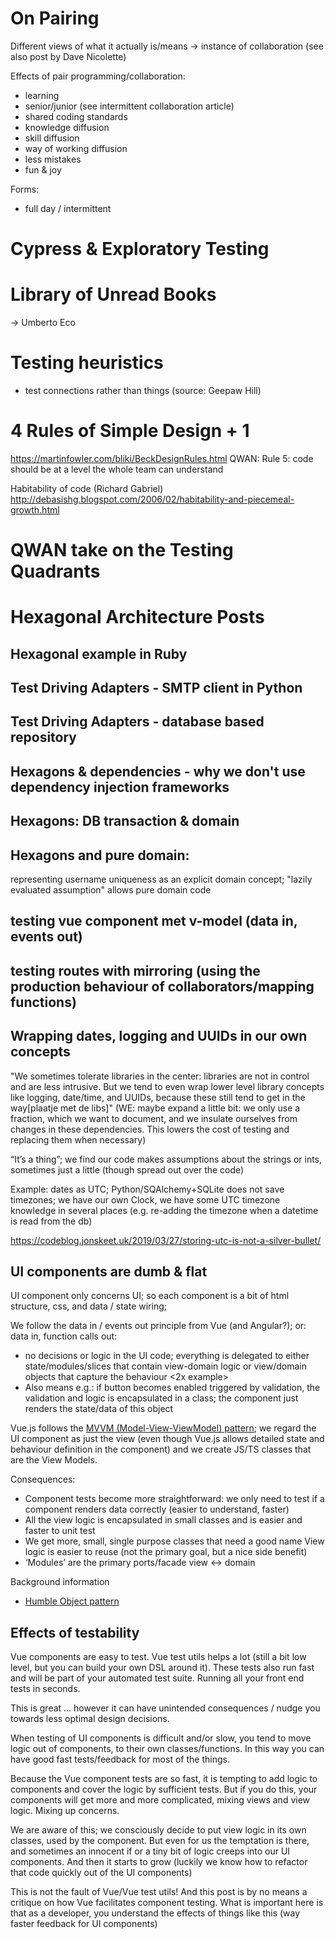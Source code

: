 # On Pairing

Different views of what it actually is/means
-> instance of collaboration (see also post by Dave Nicolette)

Effects of pair programming/collaboration:
- learning
- senior/junior (see intermittent collaboration article)
- shared coding standards
- knowledge diffusion
- skill diffusion
- way of working diffusion
- less mistakes
- fun & joy

Forms:
- full day / intermittent

# Cypress & Exploratory Testing

# Library of Unread Books

-> Umberto Eco

# Testing heuristics

- test connections rather than things (source: Geepaw Hill)

# 4 Rules of Simple Design + 1

https://martinfowler.com/bliki/BeckDesignRules.html
QWAN: Rule 5: code should be at a level the whole team can understand

Habitability of code (Richard Gabriel)
http://debasishg.blogspot.com/2006/02/habitability-and-piecemeal-growth.html 

# QWAN take on the Testing Quadrants


# Hexagonal Architecture Posts

## Hexagonal example in Ruby

## Test Driving Adapters - SMTP client in Python

## Test Driving Adapters - database based repository

## Hexagons & dependencies - why we don't use dependency injection frameworks

## Hexagons: DB transaction & domain

## Hexagons and pure domain:

representing username uniqueness as an explicit domain concept; "lazily evaluated assumption" allows pure domain code

## testing vue component met v-model (data in, events out)

## testing routes with mirroring (using the production behaviour of collaborators/mapping functions)

## Wrapping dates, logging and UUIDs in our own concepts

"We sometimes tolerate libraries in the center: libraries are not in control and are less intrusive. But we tend to even wrap lower level library concepts like logging, date/time, and UUIDs, because these still tend to get in the way[plaatje met de libs]" (WE: maybe expand a little bit: we only use a fraction, which we want to document, and we insulate ourselves from changes in these dependencies. This lowers the cost of testing and replacing them when necessary)

“It’s a thing”; we find our code makes assumptions about the strings or ints, sometimes just a little (though spread out over the code)

Example: dates as UTC; Python/SQAlchemy+SQLite does not save timezones; we have our own Clock, we have some UTC timezone knowledge in several places (e.g. re-adding the timezone when a datetime is read from the db)

https://codeblog.jonskeet.uk/2019/03/27/storing-utc-is-not-a-silver-bullet/


## UI components are dumb & flat

UI component only concerns UI; so each component is a bit of html structure, css, and data / state wiring; 

We follow the data in / events out principle from Vue (and Angular?); or: data in, function calls out:
- no decisions or logic in the UI code; everything is delegated to either state/modules/slices that contain view-domain logic or view/domain objects that capture the behaviour
  <2x example>
- Also means e.g.: if button becomes enabled triggered by validation, the validation and logic is encapsulated in a class; the component just renders the state/data of this object

Vue.js follows the [MVVM (Model-View-ViewModel) pattern](https://docs.microsoft.com/en-us/xamarin/xamarin-forms/enterprise-application-patterns/mvvm); we regard the UI component as just the view (even though Vue.js allows detailed state and behaviour definition in the component) and we create JS/TS classes that are the View Models.

Consequences:
- Component tests become more straightforward: we only need to test if a component renders data correctly (easier to understand, faster)
- All the view logic is encapsulated in small classes and is easier and faster to unit test
- We get more, small, single purpose classes that need a good name
View logic is easier to reuse (not the primary goal, but a nice side benefit)
- ‘Modules’ are the primary ports/facade view <-> domain

Background information
- [Humble Object pattern](https://martinfowler.com/bliki/HumbleObject.html)

## Effects of testability

Vue components are easy to test. Vue test utils helps a lot (still a bit low level, but you can build your own DSL around it). These tests also run fast and will be part of your automated test suite. Running all your front end tests in seconds.

This is great ... however it can have unintended consequences / nudge you towards less optimal design decisions.

When testing of UI components is difficult and/or slow, you tend to move logic out of components, to their own classes/functions. In this way you can have good fast tests/feedback for most of the things.

Because the Vue component tests are so fast, it is tempting to add logic to components and cover the logic by sufficient tests. But if you do this, your components will get more and more complicated, mixing views and view logic. Mixing up concerns.

We are aware of this; we consciously decide to put view logic in its own classes, used by the component. But even for us the temptation is there, and sometimes an innocent if or a tiny bit of logic creeps into our UI components. And then it starts to grow (luckily we know how to refactor that code quickly out of the UI components)

This is not the fault of Vue/Vue test utils! And this post is by no means a critique on how Vue facilitates component testing. What is important here is that as a developer, you understand the effects of things like this (way faster feedback for UI components)


